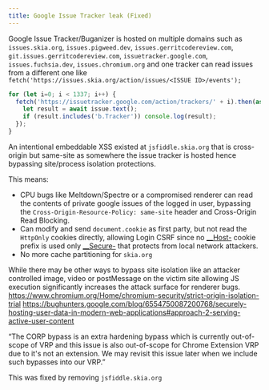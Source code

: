 ```yaml
---
title: Google Issue Tracker leak (Fixed)
---
```


Google Issue Tracker/Buganizer is hosted on multiple domains such as `issues.skia.org`, `issues.pigweed.dev`, `issues.gerritcodereview.com`, `git.issues.gerritcodereview.com`,  `issuetracker.google.com`, `issues.fuchsia.dev`, `issues.chromium.org` and one tracker can read issues from a different one like `fetch('https://issues.skia.org/action/issues/<ISSUE ID>/events');`

```js
for (let i=0; i < 1337; i++) {
  fetch('https://issuetracker.google.com/action/trackers/' + i).then(async issue => {
    let result = await issue.text();
    if (result.includes('b.Tracker')) console.log(result);
  });
}
```

An intentional embeddable XSS existed at `jsfiddle.skia.org` that is cross-origin but same-site as somewhere the issue tracker is hosted hence bypassing site/process isolation protections.

This means:
- CPU bugs like Meltdown/Spectre or a compromised renderer can read the contents of private google issues of the logged in user, bypassing the `Cross-Origin-Resource-Policy: same-site` header and Cross-Origin Read Blocking.
- Can modify and send `document.cookie` as first party, but not read the `HttpOnly` cookies directly, allowing Login CSRF since no  [__Host-](https://developer.mozilla.org/en-US/docs/Web/HTTP/Cookies#__host-) cookie prefix is used only [__Secure-](https://developer.mozilla.org/en-US/docs/Web/HTTP/Cookies#__secure-) that protects from local network attackers.
- No more cache partitioning for `skia.org`

While there may be other ways to bypass site isolation like an attacker controlled image, video or postMessage on the victim site allowing JS execution significantly increases the attack surface for renderer bugs. <https://www.chromium.org/Home/chromium-security/strict-origin-isolation-trial>
<https://bughunters.google.com/blog/6554750087200768/securely-hosting-user-data-in-modern-web-applications#approach-2-serving-active-user-content>

“The CORP bypass is an extra hardening bypass which is currently out-of-scope of VRP and this issue is also out-of-scope for Chrome Extension VRP due to it's not an extension. We may revisit this issue later when we include such bypasses into our VRP.”

This was fixed by removing `jsfiddle.skia.org`
